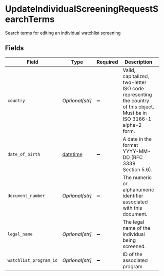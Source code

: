 # UpdateIndividualScreeningRequestSearchTerms

Search terms for editing an individual watchlist screening


## Fields

| Field                                                                                                                | Type                                                                                                                 | Required                                                                                                             | Description                                                                                                          | Example                                                                                                              |
| -------------------------------------------------------------------------------------------------------------------- | -------------------------------------------------------------------------------------------------------------------- | -------------------------------------------------------------------------------------------------------------------- | -------------------------------------------------------------------------------------------------------------------- | -------------------------------------------------------------------------------------------------------------------- |
| `country`                                                                                                            | *Optional[str]*                                                                                                      | :heavy_minus_sign:                                                                                                   | Valid, capitalized, two-letter ISO code representing the country of this object. Must be in ISO 3166-1 alpha-2 form. | US                                                                                                                   |
| `date_of_birth`                                                                                                      | [datetime](https://docs.python.org/3/library/datetime.html#datetime-objects)                                         | :heavy_minus_sign:                                                                                                   | A date in the format YYYY-MM-DD (RFC 3339 Section 5.6).                                                              | 1990-05-29                                                                                                           |
| `document_number`                                                                                                    | *Optional[str]*                                                                                                      | :heavy_minus_sign:                                                                                                   | The numeric or alphanumeric identifier associated with this document.                                                | C31195855                                                                                                            |
| `legal_name`                                                                                                         | *Optional[str]*                                                                                                      | :heavy_minus_sign:                                                                                                   | The legal name of the individual being screened.                                                                     | Aleksey Potemkin                                                                                                     |
| `watchlist_program_id`                                                                                               | *Optional[str]*                                                                                                      | :heavy_minus_sign:                                                                                                   | ID of the associated program.                                                                                        | prg_2eRPsDnL66rZ7H                                                                                                   |